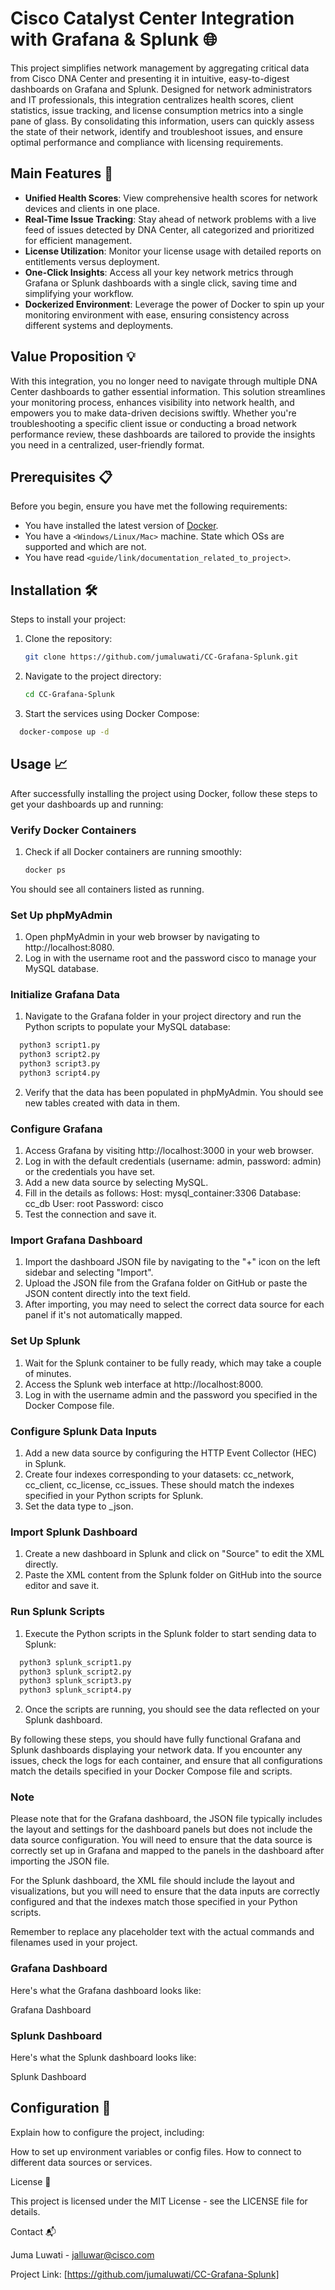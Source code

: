 
# Cisco Catalyst Center Integration with Grafana & Splunk 🌐

This project simplifies network management by aggregating critical data from Cisco DNA Center and presenting it in intuitive, easy-to-digest dashboards on Grafana and Splunk. Designed for network administrators and IT professionals, this integration centralizes health scores, client statistics, issue tracking, and license consumption metrics into a single pane of glass. By consolidating this information, users can quickly assess the state of their network, identify and troubleshoot issues, and ensure optimal performance and compliance with licensing requirements.

## Main Features 🌟

- **Unified Health Scores**: View comprehensive health scores for network devices and clients in one place.
- **Real-Time Issue Tracking**: Stay ahead of network problems with a live feed of issues detected by DNA Center, all categorized and prioritized for efficient management.
- **License Utilization**: Monitor your license usage with detailed reports on entitlements versus deployment.
- **One-Click Insights**: Access all your key network metrics through Grafana or Splunk dashboards with a single click, saving time and simplifying your workflow.
- **Dockerized Environment**: Leverage the power of Docker to spin up your monitoring environment with ease, ensuring consistency across different systems and deployments.

## Value Proposition 💡

With this integration, you no longer need to navigate through multiple DNA Center dashboards to gather essential information. This solution streamlines your monitoring process, enhances visibility into network health, and empowers you to make data-driven decisions swiftly. Whether you're troubleshooting a specific client issue or conducting a broad network performance review, these dashboards are tailored to provide the insights you need in a centralized, user-friendly format.

## Prerequisites 📋

Before you begin, ensure you have met the following requirements:

- You have installed the latest version of [Docker](https://www.docker.com/get-started).
- You have a `<Windows/Linux/Mac>` machine. State which OSs are supported and which are not.
- You have read `<guide/link/documentation_related_to_project>`.

## Installation 🛠️

Steps to install your project:

1. Clone the repository:
   ```bash
   git clone https://github.com/jumaluwati/CC-Grafana-Splunk.git
   ```
2. Navigate to the project directory:
   ```bash
   cd CC-Grafana-Splunk
   ```
3. Start the services using Docker Compose:
```bash
  docker-compose up -d
```


## Usage 📈

After successfully installing the project using Docker, follow these steps to get your dashboards up and running:

### Verify Docker Containers

1. Check if all Docker containers are running smoothly:
   ```bash
   docker ps
   ```
You should see all containers listed as running.
 
### Set Up phpMyAdmin
 
1. Open phpMyAdmin in your web browser by navigating to http://localhost:8080.
2. Log in with the username root and the password cisco to manage your MySQL database.
 
### Initialize Grafana Data
 
1. Navigate to the Grafana folder in your project directory and run the Python scripts to populate your MySQL database:
```bash
  python3 script1.py
  python3 script2.py
  python3 script3.py
  python3 script4.py
```
2. Verify that the data has been populated in phpMyAdmin. You should see new tables created with data in them.

### Configure Grafana
 
1. Access Grafana by visiting http://localhost:3000 in your web browser.
2. Log in with the default credentials (username: admin, password: admin) or the credentials you have set.
3. Add a new data source by selecting MySQL.
4. Fill in the details as follows:
    Host: mysql_container:3306
    Database: cc_db
    User: root
    Password: cisco
5. Test the connection and save it.


### Import Grafana Dashboard
 
1. Import the dashboard JSON file by navigating to the "+" icon on the left sidebar and selecting "Import".
2. Upload the JSON file from the Grafana folder on GitHub or paste the JSON content directly into the text field.
3. After importing, you may need to select the correct data source for each panel if it's not automatically mapped.
 
### Set Up Splunk
 
1. Wait for the Splunk container to be fully ready, which may take a couple of minutes.
2. Access the Splunk web interface at http://localhost:8000.
3. Log in with the username admin and the password you specified in the Docker Compose file.
 
### Configure Splunk Data Inputs
 
1. Add a new data source by configuring the HTTP Event Collector (HEC) in Splunk.
2. Create four indexes corresponding to your datasets: cc_network, cc_client, cc_license, cc_issues. These should match the indexes specified in your Python scripts for Splunk.
3. Set the data type to _json.
 
### Import Splunk Dashboard
 
1. Create a new dashboard in Splunk and click on "Source" to edit the XML directly.
2. Paste the XML content from the Splunk folder on GitHub into the source editor and save it.


### Run Splunk Scripts
 
1. Execute the Python scripts in the Splunk folder to start sending data to Splunk:
```bash
  python3 splunk_script1.py
  python3 splunk_script2.py
  python3 splunk_script3.py
  python3 splunk_script4.py
```
2. Once the scripts are running, you should see the data reflected on your Splunk dashboard.
 
By following these steps, you should have fully functional Grafana and Splunk dashboards displaying your network data. If you encounter any issues, check the logs for each container, and ensure that all configurations match the details specified in your Docker Compose file and scripts.

### Note

Please note that for the Grafana dashboard, the JSON file typically includes the layout and settings for the dashboard panels but does not include the data source configuration. You will need to ensure that the data source is correctly set up in Grafana and mapped to the panels in the dashboard after importing the JSON file.

For the Splunk dashboard, the XML file should include the layout and visualizations, but you will need to ensure that the data inputs are correctly configured and that the indexes match those specified in your Python scripts.

Remember to replace any placeholder text with the actual commands and filenames used in your project.

 
### Grafana Dashboard
 
Here's what the Grafana dashboard looks like:
 
Grafana Dashboard
 
### Splunk Dashboard
 
Here's what the Splunk dashboard looks like:
 
Splunk Dashboard
 
## Configuration 🔧
 
Explain how to configure the project, including:
 
How to set up environment variables or config files.
How to connect to different data sources or services.
 
 
License 📝
 
This project is licensed under the MIT License - see the LICENSE file for details.
 
Contact 📬
 
Juma Luwati - jalluwar@cisco.com
 
Project Link: [https://github.com/jumaluwati/CC-Grafana-Splunk]
 


